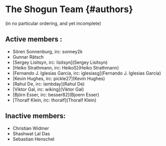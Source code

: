 The Shogun Team  {#authors}
===============

(in no particular ordering, and yet incomplete)

## Active members :
 * Sören Sonnenburg, irc: sonney2k
 * Gunnar Rätsch
 * [Sergey Lisitsyn, irc: lisitsyn](Sergey Lisitsyn)
 * [Heiko Strathmann, irc: HeikoS](Heiko Strathmann)
 * [Fernando J. Iglesias García, irc: iglesiasg](Fernando J. Iglesias García)
 * [Kevin Hughes, irc: pickle27](Kevin Hughes)
 * [Rahul De, irc: lambday](Rahul De)
 * [Viktor Gal, irc: wiking](Viktor Gal)
 * [Björn Esser, irc: besser82](Bjoern Esser)
 * [Thoralf Klein, irc: thoralf](Thoralf Klein)

## Inactive members:
 * Christian Widmer
 * Shashwat Lal Das
 * Sebastian Henschel
